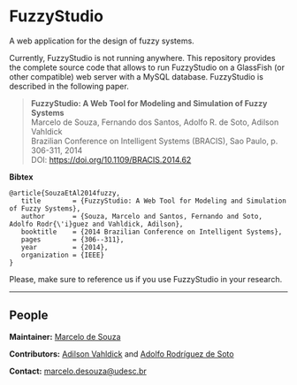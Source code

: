 # FuzzyStudio
A web application for the design of fuzzy systems.

Currently, FuzzyStudio is not running anywhere. This repository provides the complete source code that allows to run FuzzyStudio on a GlassFish (or other compatible) web server with a MySQL database. FuzzyStudio is described in the following paper.

> **FuzzyStudio: A Web Tool for Modeling and Simulation of Fuzzy Systems**<br>
> Marcelo de Souza, Fernando dos Santos, Adolfo R. de Soto, Adilson Vahldick<br>
> Brazilian Conference on Intelligent Systems (BRACIS), Sao Paulo, p. 306-311, 2014<br>
> DOI: https://doi.org/10.1109/BRACIS.2014.62

**Bibtex**

```
@article{SouzaEtAl2014fuzzy,
   title        = {FuzzyStudio: A Web Tool for Modeling and Simulation of Fuzzy Systems},
   author       = {Souza, Marcelo and Santos, Fernando and Soto, Adolfo Rodr{\'i}guez and Vahldick, Adilson},
   booktitle    = {2014 Brazilian Conference on Intelligent Systems},
   pages        = {306--311},
   year         = {2014},
   organization = {IEEE}
}
```

Please, make sure to reference us if you use FuzzyStudio in your research.

***

## People

**Maintainer:** [Marcelo de Souza](https://souzamarcelo.github.io)

**Contributors:** [Adilson Vahldick](https://sites.google.com/site/adilsonv77) and [Adolfo Rodríguez de Soto](https://orcid.org/0000-0002-3478-4590)

**Contact:** marcelo.desouza@udesc.br
